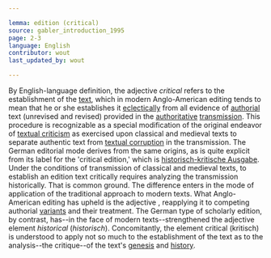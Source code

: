 ```yaml
---

lemma: edition (critical)
source: gabler_introduction_1995
page: 2-3
language: English
contributor: wout
last_updated_by: wout

---
```


By English-language definition, the adjective _critical_ refers to the establishment of the [text](text.html), which in modern Anglo-American editing tends to mean that he or she establishes it [eclectically](editionEclectic.html) from all evidence of [authorial](authorial.html) text (unrevised and revised) provided in the [authoritative](authoritative.html) [transmission](textualTransmission.html). This procedure is recognizable as a special modification of the original endeavor of [textual criticism](textualCriticism.html) as exercised upon classical and medieval texts to separate authentic text from [textual corruption](textCorrupt.html) in the transmission. The German editorial mode derives from the same origins, as is quite explicit from its label for the 'critical edition,' which is [historisch-kritische Ausgabe](editionHistoricalCritical). Under the conditions of transmission of classical and medieval texts, to establish an edition text critically requires analyzing the transmission historically. That is common ground. The difference enters in the mode of application of the traditional approach to modern texts. What Anglo-American editing has upheld is the adjective , reapplying it to competing authorial [variants](variant.html) and their treatment. The German type of scholarly edition, by contrast, has--in the face of modern texts--strengthened the adjective element _historical_ (_historisch_). Concomitantly, the element critical (kritisch) is understood to apply not so much to the establishment of the text as to the analysis--the critique--of the text's [genesis](genesis.html) and [history](history.html).
